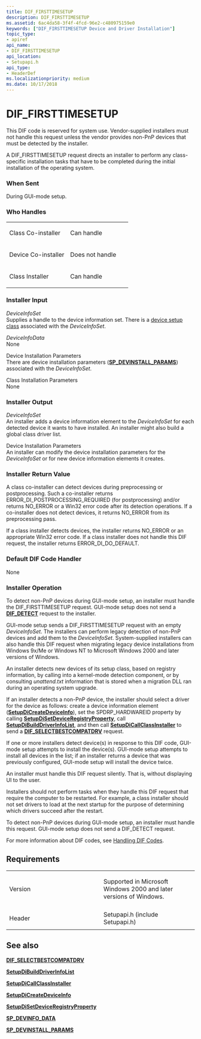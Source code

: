 ```yaml
---
title: DIF_FIRSTTIMESETUP
description: DIF_FIRSTTIMESETUP
ms.assetid: 6ac4da58-3f4f-4fcd-96e2-c480975159e0
keywords: ["DIF_FIRSTTIMESETUP Device and Driver Installation"]
topic_type:
- apiref
api_name:
- DIF_FIRSTTIMESETUP
api_location:
- Setupapi.h
api_type:
- HeaderDef
ms.localizationpriority: medium
ms.date: 10/17/2018
---
```


# DIF_FIRSTTIMESETUP


This DIF code is reserved for system use. Vendor-supplied installers must not handle this request unless the vendor provides non-PnP devices that must be detected by the installer.

A DIF_FIRSTTIMESETUP request directs an installer to perform any class-specific installation tasks that have to be completed during the initial installation of the operating system.

### When Sent

During GUI-mode setup.

### Who Handles

<table>
<colgroup>
<col width="50%" />
<col width="50%" />
</colgroup>
<tbody>
<tr class="odd">
<td align="left"><p>Class Co-installer</p></td>
<td align="left"><p>Can handle</p></td>
</tr>
<tr class="even">
<td align="left"><p>Device Co-installer</p></td>
<td align="left"><p>Does not handle</p></td>
</tr>
<tr class="odd">
<td align="left"><p>Class Installer</p></td>
<td align="left"><p>Can handle</p></td>
</tr>
</tbody>
</table>

 

### Installer Input

<a href="" id="deviceinfoset"></a>*DeviceInfoSet*  
Supplies a handle to the device information set. There is a [device setup class](https://msdn.microsoft.com/library/windows/hardware/ff541509) associated with the *DeviceInfoSet*.

<a href="" id="deviceinfodata"></a>*DeviceInfoData*  
None

<a href="" id="device-installation-parameters-"></a>Device Installation Parameters   
There are device installation parameters ([**SP_DEVINSTALL_PARAMS**](https://msdn.microsoft.com/library/windows/hardware/ff552346)) associated with the *DeviceInfoSet*.

<a href="" id="class-installation-parameters"></a>Class Installation Parameters  
None

### Installer Output

<a href="" id="deviceinfoset"></a>*DeviceInfoSet*  
An installer adds a device information element to the *DeviceInfoSet* for each detected device it wants to have installed. An installer might also build a global class driver list.

<a href="" id="device-installation-parameters"></a>Device Installation Parameters  
An installer can modify the device installation parameters for the *DeviceInfoSet* or for new device information elements it creates.

### Installer Return Value

A class co-installer can detect devices during preprocessing or postprocessing. Such a co-installer returns ERROR_DI_POSTPROCESSING_REQUIRED (for postprocessing) and/or returns NO_ERROR or a Win32 error code after its detection operations. If a co-installer does not detect devices, it returns NO_ERROR from its preprocessing pass.

If a class installer detects devices, the installer returns NO_ERROR or an appropriate Win32 error code. If a class installer does not handle this DIF request, the installer returns ERROR_DI_DO_DEFAULT.

### Default DIF Code Handler

None

### Installer Operation

To detect non-PnP devices during GUI-mode setup, an installer must handle the DIF_FIRSTTIMESETUP request. GUI-mode setup does not send a [**DIF_DETECT**](dif-detect.md) request to the installer.

GUI-mode setup sends a DIF_FIRSTTIMESETUP request with an empty *DeviceInfoSet*. The installers can perform legacy detection of non-PnP devices and add them to the *DeviceInfoSet*. System-supplied installers can also handle this DIF request when migrating legacy device installations from Windows 9x/Me or Windows NT to Microsoft Windows 2000 and later versions of Windows.

An installer detects new devices of its setup class, based on registry information, by calling into a kernel-mode detection component, or by consulting *unattend.txt* information that is stored when a migration DLL ran during an operating system upgrade.

If an installer detects a non-PnP device, the installer should select a driver for the device as follows: create a device information element ([**SetupDiCreateDeviceInfo**](https://msdn.microsoft.com/library/windows/hardware/ff550952)), set the SPDRP_HARDWAREID property by calling [**SetupDiSetDeviceRegistryProperty**](https://msdn.microsoft.com/library/windows/hardware/ff552169), call [**SetupDiBuildDriverInfoList**](https://msdn.microsoft.com/library/windows/hardware/ff550917), and then call [**SetupDiCallClassInstaller**](https://msdn.microsoft.com/library/windows/hardware/ff550922) to send a [**DIF_SELECTBESTCOMPATDRV**](dif-selectbestcompatdrv.md) request.

If one or more installers detect device(s) in response to this DIF code, GUI-mode setup attempts to install the device(s). GUI-mode setup attempts to install all devices in the list; if an installer returns a device that was previously configured, GUI-mode setup will install the device twice.

An installer must handle this DIF request silently. That is, without displaying UI to the user.

Installers should not perform tasks when they handle this DIF request that require the computer to be restarted. For example, a class installer should not set drivers to load at the next startup for the purpose of determining which drivers succeed after the restart.

To detect non-PnP devices during GUI-mode setup, an installer must handle this request. GUI-mode setup does not send a DIF_DETECT request.

For more information about DIF codes, see [Handling DIF Codes](https://msdn.microsoft.com/library/windows/hardware/ff546094).

Requirements
------------

<table>
<colgroup>
<col width="50%" />
<col width="50%" />
</colgroup>
<tbody>
<tr class="odd">
<td align="left"><p>Version</p></td>
<td align="left"><p>Supported in Microsoft Windows 2000 and later versions of Windows.</p></td>
</tr>
<tr class="even">
<td align="left"><p>Header</p></td>
<td align="left">Setupapi.h (include Setupapi.h)</td>
</tr>
</tbody>
</table>

## See also


[**DIF_SELECTBESTCOMPATDRV**](dif-selectbestcompatdrv.md)

[**SetupDiBuildDriverInfoList**](https://msdn.microsoft.com/library/windows/hardware/ff550917)

[**SetupDiCallClassInstaller**](https://msdn.microsoft.com/library/windows/hardware/ff550922)

[**SetupDiCreateDeviceInfo**](https://msdn.microsoft.com/library/windows/hardware/ff550952)

[**SetupDiSetDeviceRegistryProperty**](https://msdn.microsoft.com/library/windows/hardware/ff552169)

[**SP_DEVINFO_DATA**](https://msdn.microsoft.com/library/windows/hardware/ff552344)

[**SP_DEVINSTALL_PARAMS**](https://msdn.microsoft.com/library/windows/hardware/ff552346)

 

 






